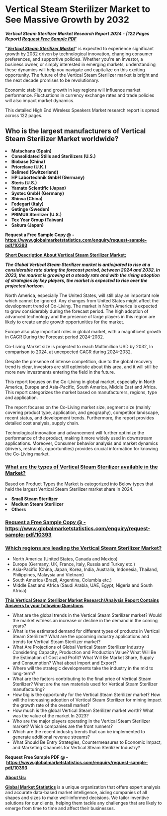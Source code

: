 <h1>Vertical Steam Sterilizer Market to See Massive Growth by 2032</h1><p><em><strong>Vertical Steam Sterilizer Market Research Report 2024</strong></em>&nbsp;-&nbsp;<em><strong>[122 Pages Report] </strong></em><em><strong><a href="https://www.globalmarketstatistics.com/enquiry/request-sample-pdf/10393">Request Free Sample PDF</a></strong></em></p><p>"<a style="font-style: italic; font-weight: bold;" href="https://www.globalmarketstatistics.com/market-reports/vertical-steam-sterilizer-market-10393">Vertical Steam Sterilizer Market</a>" is expected to experience significant growth by 2032 driven by technological innovation, changing consumer preferences, and supportive policies. Whether you're an investor, a business owner, or simply interested in emerging markets, understanding these dynamics will help you navigate and capitalize on this exciting opportunity. The future of the&nbsp;Vertical Steam Sterilizer market is bright and the next decade promises to be revolutionary.</p><p>Economic stability and growth in key regions will influence market performance. Fluctuations in currency exchange rates and trade policies will also impact market dynamics.</p><p>This detailed&nbsp;High End Wireless Speakers Market research report is spread across 122 pages.</p><h2><strong>Who is the largest manufacturers of Vertical Steam Sterilizer Market worldwide?</strong></h2><p><strong><li>Matachana (Spain)<li>Consolidated Stills and Sterilizers (U.S.)<li>Biobase (China)<li>Priorclave (U.K.)<li>Belimed (Switzerland)<li>HP Labortechnik GmbH (Germany)<li>Steris (U.S.)<li>Yamato Scientific (Japan)<li>Systec GmbH (Germany)<li>Shinva (China)<li>Fedegari (Italy)<li>Getinge (Sweden)<li>PRIMUS Sterilizer (U.S.)<li>Tex Year Group (Taiwan)<li>Sakura (Japan)</strong></p><p><strong>Request a Free Sample Copy @ - <a href="https://www.globalmarketstatistics.com/enquiry/request-sample-pdf/10393">https://www.globalmarketstatistics.com/enquiry/request-sample-pdf/10393</a></strong></p><p><strong><u>Short Description About Vertical Steam Sterilizer Market:</u></strong></p><p><strong><em>The Global Vertical Steam Sterilizer market is anticipated to rise at a considerable rate during the forecast period, between 2024 and 2032. In 2023, the market is growing at a steady rate and with the rising adoption of strategies by key players, the market is expected to rise over the projected horizon.</em></strong></p><p>North America, especially The United States, will still play an important role which cannot be ignored. Any changes from United States might affect the development trend of Co-Living. The market in North America is expected to grow considerably during the forecast period. The high adoption of advanced technology and the presence of large players in this region are likely to create ample growth opportunities for the market.</p><p>Europe also play important roles in global market, with a magnificent growth in CAGR During the Forecast period 2024-2032.</p><p>Co-Living Market size is projected to reach Multimillion USD by 2032, In comparison to 2024, at unexpected CAGR during 2024-2032.</p><p>Despite the presence of intense competition, due to the global recovery trend is clear, investors are still optimistic about this area, and it will still be more new investments entering the field in the future.</p><p>This report focuses on the Co-Living in global market, especially in North America, Europe and Asia-Pacific, South America, Middle East and Africa. This report categorizes the market based on manufacturers, regions, type and application.</p><p>The report focuses on the Co-Living market size, segment size (mainly covering product type, application, and geography), competitor landscape, recent status, and development trends. Furthermore, the report provides detailed cost analysis, supply chain.</p><p>Technological innovation and advancement will further optimize the performance of the product, making it more widely used in downstream applications. Moreover, Consumer behavior analysis and market dynamics (drivers, restraints, opportunities) provides crucial information for knowing the Co-Living market.</p><h3 class="rank-math-question "><span style="text-decoration: underline;">What are the types of Vertical Steam Sterilizer available in the Market?</span></h3><p>Based on Product Types the Market is categorized into Below types that held the largest Vertical Steam Sterilizer market share In 2024.</p><p><strong><li>Small Steam Sterilizer<li>Medium Steam Sterilizer<li>Others</strong></p><h3 class="rank-math-question "><span style="text-decoration: underline;">Request a Free Sample Copy @ - <a href="https://www.globalmarketstatistics.com/enquiry/request-sample-pdf/10393">https://www.globalmarketstatistics.com/enquiry/request-sample-pdf/10393</a></span></h3><h3 class="rank-math-question "><span style="text-decoration: underline;">Which regions are leading the Vertical Steam Sterilizer Market?</span></h3><ul><li>North America (United States, Canada and Mexico)</li><li>Europe (Germany, UK, France, Italy, Russia and Turkey etc.)</li><li>Asia-Pacific (China, Japan, Korea, India, Australia, Indonesia, Thailand, Philippines, Malaysia and Vietnam)</li><li>South America (Brazil, Argentina, Columbia etc.)</li><li>Middle East and Africa (Saudi Arabia, UAE, Egypt, Nigeria and South Africa)</li></ul><p><strong><u>This Vertical Steam Sterilizer Market Research/Analysis Report Contains Answers to your following Questions</u></strong></p><ul><li>What are the global trends in the Vertical Steam Sterilizer market? Would the market witness an increase or decline in the demand in the coming years?</li><li>What is the estimated demand for different types of products in Vertical Steam Sterilizer? What are the upcoming industry applications and trends for Vertical Steam Sterilizer market?</li><li>What Are Projections of Global Vertical Steam Sterilizer Industry Considering Capacity, Production and Production Value? What Will Be the Estimation of Cost and Profit? What Will Be Market Share, Supply and Consumption? What about Import and Export?</li><li>Where will the strategic developments take the industry in the mid to long-term?</li><li>What are the factors contributing to the final price of Vertical Steam Sterilizer? What are the raw materials used for Vertical Steam Sterilizer manufacturing?</li><li>How big is the opportunity for the Vertical Steam Sterilizer market? How will the increasing adoption of Vertical Steam Sterilizer for mining impact the growth rate of the overall market?</li><li>How much is the global Vertical Steam Sterilizer market worth? What was the value of the market In 2023?</li><li>Who are the major players operating in the Vertical Steam Sterilizer market? Which companies are the front runners?</li><li>Which are the recent industry trends that can be implemented to generate additional revenue streams?</li><li>What Should Be Entry Strategies, Countermeasures to Economic Impact, and Marketing Channels for Vertical Steam Sterilizer Industry?</li></ul><p><strong>Request Free Sample PDF @ -&nbsp;<a href="https://www.globalmarketstatistics.com/enquiry/request-sample-pdf/10393">https://www.globalmarketstatistics.com/enquiry/request-sample-pdf/10393</a></strong></p><p><strong><u>About Us:</u></strong></p><p><strong><a href="https://www.globalmarketstatistics.com/">Global Market Statistics</a></strong> is a unique organization that offers expert analysis and accurate data-based market intelligence, aiding companies of all shapes and sizes to make well-informed decisions. We tailor inventive solutions for our clients, helping them tackle any challenges that are likely to emerge from time to time and affect their businesses.</p>
